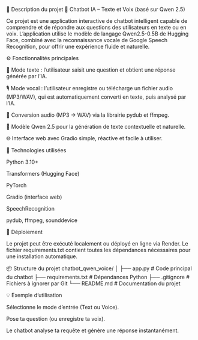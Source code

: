 🧠 Description du projet
🤖 Chatbot IA – Texte et Voix (basé sur Qwen 2.5)

Ce projet est une application interactive de chatbot intelligent capable de comprendre et de répondre aux questions des utilisateurs en texte ou en voix.
L’application utilise le modèle de langage Qwen2.5-0.5B
 de Hugging Face, combiné avec la reconnaissance vocale de Google Speech Recognition, pour offrir une expérience fluide et naturelle.

⚙️ Fonctionnalités principales

💬 Mode texte : l’utilisateur saisit une question et obtient une réponse générée par l’IA.

🎙️ Mode vocal : l’utilisateur enregistre ou télécharge un fichier audio (MP3/WAV), qui est automatiquement converti en texte, puis analysé par l’IA.

🔁 Conversion audio (MP3 → WAV) via la librairie pydub et ffmpeg.

🧠 Modèle Qwen 2.5 pour la génération de texte contextuelle et naturelle.

🌐 Interface web avec Gradio simple, réactive et facile à utiliser.

🧩 Technologies utilisées

Python 3.10+

Transformers (Hugging Face)

PyTorch

Gradio (interface web)

SpeechRecognition

pydub, ffmpeg, sounddevice

🚀 Déploiement

Le projet peut être exécuté localement ou déployé en ligne via Render.
Le fichier requirements.txt contient toutes les dépendances nécessaires pour une installation automatique.

📦 Structure du projet
chatbot_qwen_voice/
│
├── app.py               # Code principal du chatbot
├── requirements.txt      # Dépendances Python
├── .gitignore            # Fichiers à ignorer par Git
└── README.md             # Documentation du projet

💡 Exemple d’utilisation

Sélectionne le mode d’entrée (Text ou Voice).

Pose ta question (ou enregistre ta voix).

Le chatbot analyse ta requête et génère une réponse instantanément.
